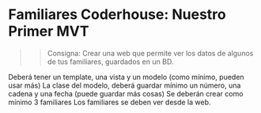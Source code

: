 # Familiares Coderhouse: Nuestro Primer MVT

>> Consigna: Crear una web que permite ver los datos de algunos de tus familiares, guardados en un BD.

Deberá tener un template, una vista y un modelo (como mínimo, pueden usar más)
La clase del modelo, deberá guardar mínimo un número, una cadena y una fecha (puede guardar más cosas)
Se deberán crear como mínimo 3 familiares
Los familiares se deben ver desde la web.
